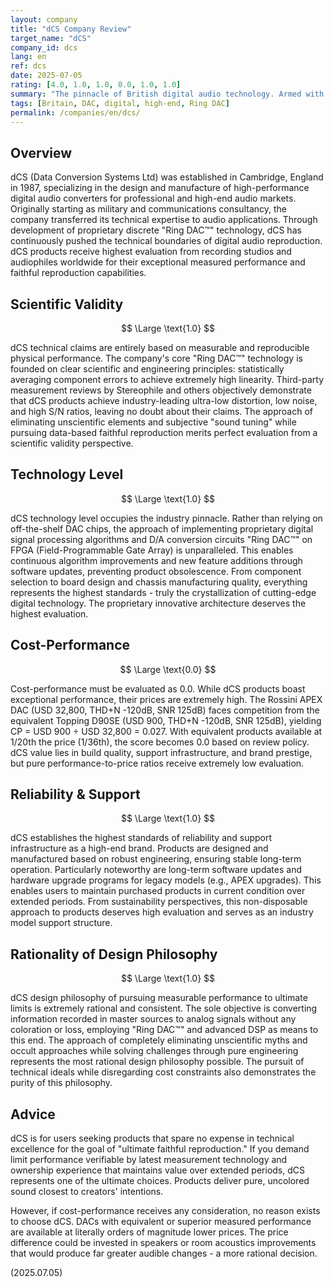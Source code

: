 ```yaml
---
layout: company
title: "dCS Company Review"
target_name: "dCS"
company_id: dcs
lang: en
ref: dcs
date: 2025-07-05
rating: [4.0, 1.0, 1.0, 0.0, 1.0, 1.0]
summary: "The pinnacle of British digital audio technology. Armed with proprietary FPGA-based 'Ring DAC™' technology, dCS continuously pushes the limits of measured performance. Their sound represents the crystallization of engineering dedicated to achieving the most faithful reproduction possible to master sources. However, the astronomical cost of achieving this exceptional performance results in zero cost-performance evaluation, as equivalent measured performance exists at 1/30th the price."
tags: [Britain, DAC, digital, high-end, Ring DAC]
permalink: /companies/en/dcs/
---
```


## Overview

dCS (Data Conversion Systems Ltd) was established in Cambridge, England in 1987, specializing in the design and manufacture of high-performance digital audio converters for professional and high-end audio markets. Originally starting as military and communications consultancy, the company transferred its technical expertise to audio applications. Through development of proprietary discrete "Ring DAC™" technology, dCS has continuously pushed the technical boundaries of digital audio reproduction. dCS products receive highest evaluation from recording studios and audiophiles worldwide for their exceptional measured performance and faithful reproduction capabilities.

## Scientific Validity

$$ \Large \text{1.0} $$

dCS technical claims are entirely based on measurable and reproducible physical performance. The company's core "Ring DAC™" technology is founded on clear scientific and engineering principles: statistically averaging component errors to achieve extremely high linearity. Third-party measurement reviews by Stereophile and others objectively demonstrate that dCS products achieve industry-leading ultra-low distortion, low noise, and high S/N ratios, leaving no doubt about their claims. The approach of eliminating unscientific elements and subjective "sound tuning" while pursuing data-based faithful reproduction merits perfect evaluation from a scientific validity perspective.

## Technology Level

$$ \Large \text{1.0} $$

dCS technology level occupies the industry pinnacle. Rather than relying on off-the-shelf DAC chips, the approach of implementing proprietary digital signal processing algorithms and D/A conversion circuits "Ring DAC™" on FPGA (Field-Programmable Gate Array) is unparalleled. This enables continuous algorithm improvements and new feature additions through software updates, preventing product obsolescence. From component selection to board design and chassis manufacturing quality, everything represents the highest standards - truly the crystallization of cutting-edge digital technology. The proprietary innovative architecture deserves the highest evaluation.

## Cost-Performance

$$ \Large \text{0.0} $$

Cost-performance must be evaluated as 0.0. While dCS products boast exceptional performance, their prices are extremely high. The Rossini APEX DAC (USD 32,800, THD+N -120dB, SNR 125dB) faces competition from the equivalent Topping D90SE (USD 900, THD+N -120dB, SNR 125dB), yielding CP = USD 900 ÷ USD 32,800 = 0.027. With equivalent products available at 1/20th the price (1/36th), the score becomes 0.0 based on review policy. dCS value lies in build quality, support infrastructure, and brand prestige, but pure performance-to-price ratios receive extremely low evaluation.

## Reliability & Support

$$ \Large \text{1.0} $$

dCS establishes the highest standards of reliability and support infrastructure as a high-end brand. Products are designed and manufactured based on robust engineering, ensuring stable long-term operation. Particularly noteworthy are long-term software updates and hardware upgrade programs for legacy models (e.g., APEX upgrades). This enables users to maintain purchased products in current condition over extended periods. From sustainability perspectives, this non-disposable approach to products deserves high evaluation and serves as an industry model support structure.

## Rationality of Design Philosophy

$$ \Large \text{1.0} $$

dCS design philosophy of pursuing measurable performance to ultimate limits is extremely rational and consistent. The sole objective is converting information recorded in master sources to analog signals without any coloration or loss, employing "Ring DAC™" and advanced DSP as means to this end. The approach of completely eliminating unscientific myths and occult approaches while solving challenges through pure engineering represents the most rational design philosophy possible. The pursuit of technical ideals while disregarding cost constraints also demonstrates the purity of this philosophy.

## Advice

dCS is for users seeking products that spare no expense in technical excellence for the goal of "ultimate faithful reproduction." If you demand limit performance verifiable by latest measurement technology and ownership experience that maintains value over extended periods, dCS represents one of the ultimate choices. Products deliver pure, uncolored sound closest to creators' intentions.

However, if cost-performance receives any consideration, no reason exists to choose dCS. DACs with equivalent or superior measured performance are available at literally orders of magnitude lower prices. The price difference could be invested in speakers or room acoustics improvements that would produce far greater audible changes - a more rational decision.

(2025.07.05)